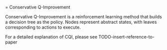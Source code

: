 = Conservative Q-Improvement

Conservative Q-Improvement is a reinforcement learning method that builds a decision tree as the policy.  Nodes represent abstract states, with leaves corresponding to actions to execute.

For a detailed explanation of CQI, please see TODO-insert-reference-to-paper